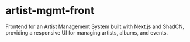 # artist-mgmt-front
Frontend for an Artist Management System built with Next.js and ShadCN, providing a responsive UI for managing artists, albums, and events.
